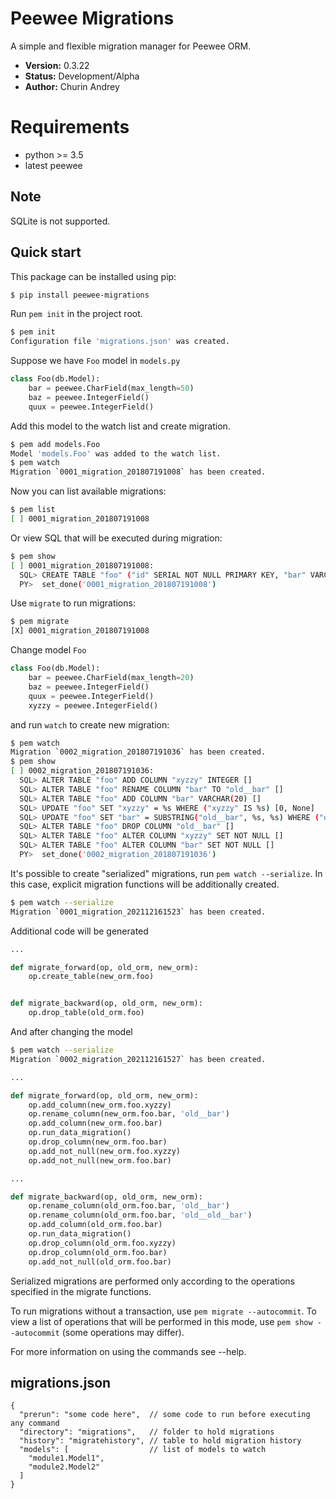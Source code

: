 # Peewee Migrations

A simple and flexible migration manager for Peewee ORM.

* **Version:** 0.3.22
* **Status:** Development/Alpha
* **Author:** Churin Andrey

# Requirements

* python >= 3.5
* latest peewee

## Note
SQLite is not supported.


## Quick start

This package can be installed using pip:

```bash
$ pip install peewee-migrations
```

Run `pem init` in the project root.

```bash
$ pem init
Configuration file 'migrations.json' was created.
```

Suppose we have `Foo` model in `models.py`

```python
class Foo(db.Model):
    bar = peewee.CharField(max_length=50)
    baz = peewee.IntegerField()
    quux = peewee.IntegerField()
```

Add this model to the watch list and create migration.

```bash
$ pem add models.Foo
Model 'models.Foo' was added to the watch list.
$ pem watch
Migration `0001_migration_201807191008` has been created.
```

Now you can list available migrations:

```bash
$ pem list
[ ] 0001_migration_201807191008
```

Or view SQL that will be executed during migration:

```bash
$ pem show
[ ] 0001_migration_201807191008:
  SQL> CREATE TABLE "foo" ("id" SERIAL NOT NULL PRIMARY KEY, "bar" VARCHAR(50) NOT NULL, "baz" INTEGER NOT NULL, "quux" INTEGER NOT NULL) []
  PY>  set_done('0001_migration_201807191008')
```

Use `migrate` to run migrations:

```bash
$ pem migrate
[X] 0001_migration_201807191008
```

Change model `Foo`

```python
class Foo(db.Model):
    bar = peewee.CharField(max_length=20)
    baz = peewee.IntegerField()
    quux = peewee.IntegerField()
    xyzzy = peewee.IntegerField()
```

and run `watch` to create new migration:

```bash
$ pem watch
Migration `0002_migration_201807191036` has been created.
$ pem show
[ ] 0002_migration_201807191036:
  SQL> ALTER TABLE "foo" ADD COLUMN "xyzzy" INTEGER []
  SQL> ALTER TABLE "foo" RENAME COLUMN "bar" TO "old__bar" []
  SQL> ALTER TABLE "foo" ADD COLUMN "bar" VARCHAR(20) []
  SQL> UPDATE "foo" SET "xyzzy" = %s WHERE ("xyzzy" IS %s) [0, None]
  SQL> UPDATE "foo" SET "bar" = SUBSTRING("old__bar", %s, %s) WHERE ("old__bar" IS NOT %s) [1, 20, None]
  SQL> ALTER TABLE "foo" DROP COLUMN "old__bar" []
  SQL> ALTER TABLE "foo" ALTER COLUMN "xyzzy" SET NOT NULL []
  SQL> ALTER TABLE "foo" ALTER COLUMN "bar" SET NOT NULL []
  PY>  set_done('0002_migration_201807191036')
```

It's possible to create "serialized" migrations, run `pem watch --serialize`. In this case, explicit migration functions will be additionally created.

```bash
$ pem watch --serialize
Migration `0001_migration_202112161523` has been created.
```

Additional code will be generated

```python
...

def migrate_forward(op, old_orm, new_orm):
    op.create_table(new_orm.foo)


def migrate_backward(op, old_orm, new_orm):
    op.drop_table(old_orm.foo)
```

And after changing the model

```bash
$ pem watch --serialize
Migration `0002_migration_202112161527` has been created.
```

```python
...

def migrate_forward(op, old_orm, new_orm):
    op.add_column(new_orm.foo.xyzzy)
    op.rename_column(new_orm.foo.bar, 'old__bar')
    op.add_column(new_orm.foo.bar)
    op.run_data_migration()
    op.drop_column(new_orm.foo.bar)
    op.add_not_null(new_orm.foo.xyzzy)
    op.add_not_null(new_orm.foo.bar)

...

def migrate_backward(op, old_orm, new_orm):
    op.rename_column(old_orm.foo.bar, 'old__bar')
    op.rename_column(old_orm.foo.bar, 'old__old__bar')
    op.add_column(old_orm.foo.bar)
    op.run_data_migration()
    op.drop_column(old_orm.foo.xyzzy)
    op.drop_column(old_orm.foo.bar)
    op.add_not_null(old_orm.foo.bar)
```

Serialized migrations are performed only according to the operations specified in the migrate functions.

To run migrations without a transaction, use `pem migrate --autocommit`. To view a list of operations that will be performed in this mode, use `pem show --autocommit` (some operations may differ).

For more information on using the commands see --help.

## migrations.json
```
{
  "prerun": "some code here",  // some code to run before executing any command
  "directory": "migrations",   // folder to hold migrations
  "history": "migratehistory", // table to hold migration history
  "models": [                  // list of models to watch
    "module1.Model1",
    "module2.Model2"
  ]
}
```

